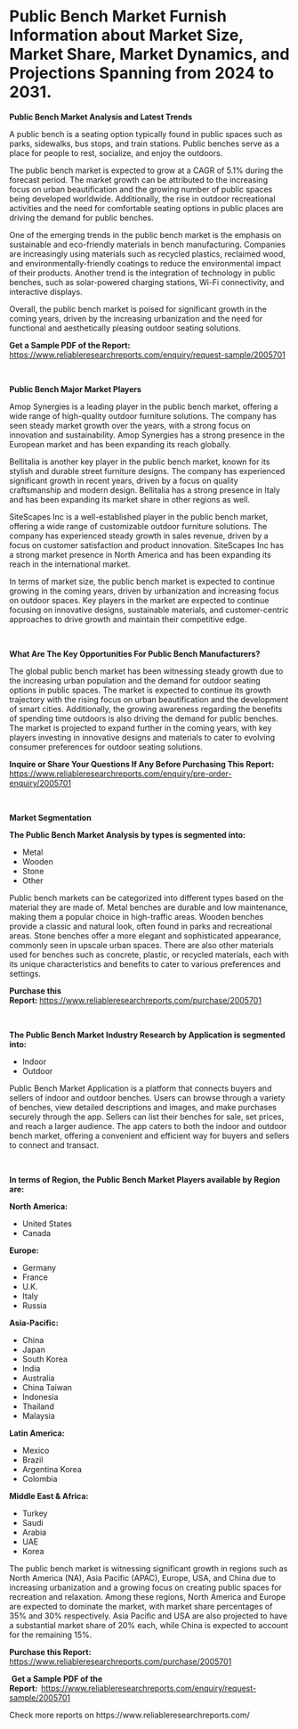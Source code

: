 <p><h1>Public Bench Market Furnish Information about Market Size, Market Share, Market Dynamics, and Projections Spanning from 2024 to 2031.</h1></p><p><strong>Public Bench Market Analysis and Latest Trends</strong></p>
<p><p>A public bench is a seating option typically found in public spaces such as parks, sidewalks, bus stops, and train stations. Public benches serve as a place for people to rest, socialize, and enjoy the outdoors. </p><p>The public bench market is expected to grow at a CAGR of 5.1% during the forecast period. The market growth can be attributed to the increasing focus on urban beautification and the growing number of public spaces being developed worldwide. Additionally, the rise in outdoor recreational activities and the need for comfortable seating options in public places are driving the demand for public benches.</p><p>One of the emerging trends in the public bench market is the emphasis on sustainable and eco-friendly materials in bench manufacturing. Companies are increasingly using materials such as recycled plastics, reclaimed wood, and environmentally-friendly coatings to reduce the environmental impact of their products. Another trend is the integration of technology in public benches, such as solar-powered charging stations, Wi-Fi connectivity, and interactive displays.</p><p>Overall, the public bench market is poised for significant growth in the coming years, driven by the increasing urbanization and the need for functional and aesthetically pleasing outdoor seating solutions.</p></p>
<p><strong>Get a Sample PDF of the Report:&nbsp;</strong> <a href="https://www.reliableresearchreports.com/enquiry/request-sample/2005701">https://www.reliableresearchreports.com/enquiry/request-sample/2005701</a></p>
<p>&nbsp;</p>
<p><strong>Public Bench Major Market Players</strong></p>
<p><p>Amop Synergies is a leading player in the public bench market, offering a wide range of high-quality outdoor furniture solutions. The company has seen steady market growth over the years, with a strong focus on innovation and sustainability. Amop Synergies has a strong presence in the European market and has been expanding its reach globally.</p><p>Bellitalia is another key player in the public bench market, known for its stylish and durable street furniture designs. The company has experienced significant growth in recent years, driven by a focus on quality craftsmanship and modern design. Bellitalia has a strong presence in Italy and has been expanding its market share in other regions as well.</p><p>SiteScapes Inc is a well-established player in the public bench market, offering a wide range of customizable outdoor furniture solutions. The company has experienced steady growth in sales revenue, driven by a focus on customer satisfaction and product innovation. SiteScapes Inc has a strong market presence in North America and has been expanding its reach in the international market.</p><p>In terms of market size, the public bench market is expected to continue growing in the coming years, driven by urbanization and increasing focus on outdoor spaces. Key players in the market are expected to continue focusing on innovative designs, sustainable materials, and customer-centric approaches to drive growth and maintain their competitive edge.</p></p>
<p>&nbsp;</p>
<p><strong>What Are The Key Opportunities For Public Bench Manufacturers?</strong></p>
<p><p>The global public bench market has been witnessing steady growth due to the increasing urban population and the demand for outdoor seating options in public spaces. The market is expected to continue its growth trajectory with the rising focus on urban beautification and the development of smart cities. Additionally, the growing awareness regarding the benefits of spending time outdoors is also driving the demand for public benches. The market is projected to expand further in the coming years, with key players investing in innovative designs and materials to cater to evolving consumer preferences for outdoor seating solutions.</p></p>
<p><strong>Inquire or Share Your Questions If Any Before Purchasing This Report:</strong> <a href="https://www.reliableresearchreports.com/enquiry/pre-order-enquiry/2005701">https://www.reliableresearchreports.com/enquiry/pre-order-enquiry/2005701</a></p>
<p>&nbsp;</p>
<p><strong>Market Segmentation</strong></p>
<p><strong>The Public Bench Market Analysis by types is segmented into:</strong></p>
<p><ul><li>Metal</li><li>Wooden</li><li>Stone</li><li>Other</li></ul></p>
<p><p>Public bench markets can be categorized into different types based on the material they are made of. Metal benches are durable and low maintenance, making them a popular choice in high-traffic areas. Wooden benches provide a classic and natural look, often found in parks and recreational areas. Stone benches offer a more elegant and sophisticated appearance, commonly seen in upscale urban spaces. There are also other materials used for benches such as concrete, plastic, or recycled materials, each with its unique characteristics and benefits to cater to various preferences and settings.</p></p>
<p><strong>Purchase this Report:&nbsp;</strong><a href="https://www.reliableresearchreports.com/purchase/2005701">https://www.reliableresearchreports.com/purchase/2005701</a></p>
<p>&nbsp;</p>
<p><strong>The Public Bench Market Industry Research by Application is segmented into:</strong></p>
<p><ul><li>Indoor</li><li>Outdoor</li></ul></p>
<p><p>Public Bench Market Application is a platform that connects buyers and sellers of indoor and outdoor benches. Users can browse through a variety of benches, view detailed descriptions and images, and make purchases securely through the app. Sellers can list their benches for sale, set prices, and reach a larger audience. The app caters to both the indoor and outdoor bench market, offering a convenient and efficient way for buyers and sellers to connect and transact.</p></p>
<p>&nbsp;</p>
<p><strong>In terms of Region, the Public Bench Market Players available by Region are:</strong></p>
<p>
    <p> <strong> North America: </strong>
        <ul>
            <li>United States</li>
            <li>Canada</li>
        </ul>
        </p> 
    <p> <strong> Europe: </strong>
        <ul>
            <li>Germany</li>
            <li>France</li>
            <li>U.K.</li>
            <li>Italy</li>
            <li>Russia</li>
        </ul>
        </p> 
    <p> <strong> Asia-Pacific: </strong>
        <ul>
            <li>China</li>
            <li>Japan</li>
            <li>South Korea</li>
            <li>India</li>
            <li>Australia</li>
            <li>China Taiwan</li>
            <li>Indonesia</li>
            <li>Thailand</li>
            <li>Malaysia</li>
        </ul>
        </p> 
    <p> <strong> Latin America: </strong>
        <ul>
            <li>Mexico</li>
            <li>Brazil</li>
            <li>Argentina Korea</li>
            <li>Colombia</li>
        </ul>
        </p> 
    <p> <strong> Middle East & Africa: </strong>
        <ul>
            <li>Turkey</li>
            <li>Saudi</li>
            <li>Arabia</li>
            <li>UAE</li>
            <li>Korea</li>
        </ul>
    </p>
    </p>
<p><p>The public bench market is witnessing significant growth in regions such as North America (NA), Asia Pacific (APAC), Europe, USA, and China due to increasing urbanization and a growing focus on creating public spaces for recreation and relaxation. Among these regions, North America and Europe are expected to dominate the market, with market share percentages of 35% and 30% respectively. Asia Pacific and USA are also projected to have a substantial market share of 20% each, while China is expected to account for the remaining 15%.</p></p>
<p><strong>Purchase this Report: </strong><a href="https://www.reliableresearchreports.com/purchase/2005701">https://www.reliableresearchreports.com/purchase/2005701</a></p>
<p>&nbsp;<strong>Get a Sample PDF of the Report:&nbsp;&nbsp;</strong><a href="https://www.reliableresearchreports.com/enquiry/request-sample/2005701">https://www.reliableresearchreports.com/enquiry/request-sample/2005701</a></p>
<p><strong></strong></p>
<p>Check more reports on https://www.reliableresearchreports.com/</p>